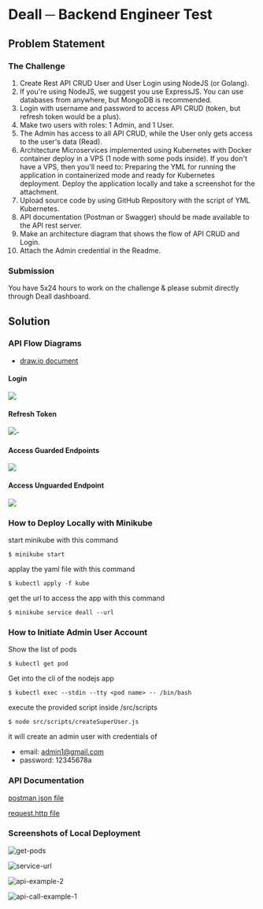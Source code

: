 # Deall ─ Backend Engineer Test

## Problem Statement

### The Challenge

1. Create Rest API CRUD User and User Login using NodeJS (or Golang).
2. If you're using NodeJS, we suggest you use ExpressJS. You can use databases from anywhere, but MongoDB is recommended.
3. Login with username and password to access API CRUD (token, but refresh token would be a plus).
4. Make two users with roles: 1 Admin, and 1 User.
5. The Admin has access to all API CRUD, while the User only gets access to the user's data (Read).
6. Architecture Microservices implemented using Kubernetes with Docker container deploy in a VPS (1 node with some pods inside). If you don't have a VPS, then you'll need to:
   Preparing the YML for running the application in containerized mode and ready for Kubernetes deployment.
   Deploy the application locally and take a screenshot for the attachment.
7. Upload source code by using GitHub Repository with the script of YML Kubernetes.
8. API documentation (Postman or Swagger) should be made available to the API rest server.
9. Make an architecture diagram that shows the flow of API CRUD and Login.
10. Attach the Admin credential in the Readme.

### Submission

You have 5x24 hours to work on the challenge & please submit directly through Deall dashboard.

## Solution

### API Flow Diagrams

- [draw.io document](https://drive.google.com/file/d/1NDdcxkXz_80wLe2gU2OHi0cmWkEptF6a/view?usp=sharing)

#### Login

![](./data-for-readme/deall-login.jpg)

#### Refresh Token



![](./data-for-readme/deall-refresh-token.jpg)-

#### Access Guarded Endpoints

![](./data-for-readme/deall-access-guarded-endpoint.jpg)

#### Access Unguarded Endpoint

![](./data-for-readme/deall-access-unguarded-endpoint.jpg)



### How to Deploy Locally with Minikube

start minikube with this command

```
$ minikube start
```

applay the yaml file with this command

```
$ kubectl apply -f kube
```

get the url to access the app with this command

```
$ minikube service deall --url
```



### How to Initiate Admin User Account

Show the list of pods

```
$ kubectl get pod
```

Get into the cli of the nodejs app

```
$ kubectl exec --stdin --tty <pod name> -- /bin/bash
```

execute the provided script inside /src/scripts

```
$ node src/scripts/createSuperUser.js
```

it will create an admin user with credentials of

- email: admin1@gmail.com
- password: 12345678a

### API Documentation

[postman json file](./APIs.postman_collection.json)

[request.http file](./request.http)

### Screenshots of Local Deployment

![get-pods](./data-for-readme/get-pods.png)

![service-url](./data-for-readme/service-url.png)

![api-example-2](./data-for-readme/api-example-2.png)

![api-call-example-1](./data-for-readme/api-call-example-1.png)
